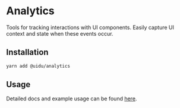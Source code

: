 # Analytics

Tools for tracking interactions with UI components. Easily capture UI context and state when these events occur.

## Installation

```sh
yarn add @uidu/analytics
```

## Usage

Detailed docs and example usage can be found [here](https://guidu.netlify.com/packages/core/analytics).

